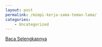 ```yaml
---
layout: post
permalink: /mimpi-kerja-sama-teman-lama/
categories:
    - Uncategorized
---
```


[Baca Selengkapnya](/05)